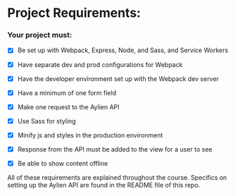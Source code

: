 # Project Requirements:

### Your project must:

- [x] Be set up with Webpack, Express, Node, and Sass, and Service Workers

- [x] Have separate dev and prod configurations for Webpack

- [x] Have the developer environment set up with the Webpack dev server

- [x] Have a minimum of one form field

- [x] Make one request to the Aylien API

- [x] Use Sass for styling

- [x] Minify js and styles in the production environment

- [X] Response from the API must be added to the view for a user to see 

- [x] Be able to show content offline

All of these requirements are explained throughout the course. Specifics on setting up the Aylien API are found in the README file of this repo.
